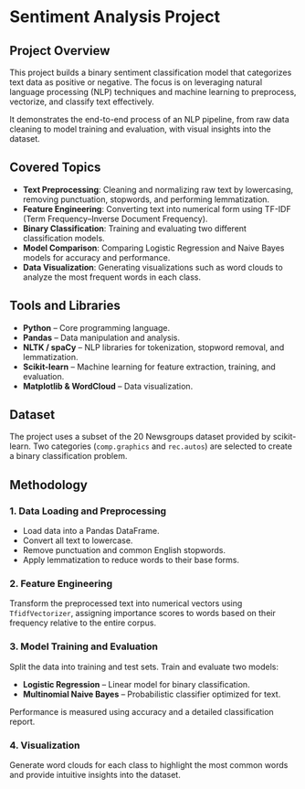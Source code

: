 # Sentiment Analysis Project

## Project Overview

This project builds a binary sentiment classification model that categorizes text data as positive or negative. The focus is on leveraging natural language processing (NLP) techniques and machine learning to preprocess, vectorize, and classify text effectively.

It demonstrates the end-to-end process of an NLP pipeline, from raw data cleaning to model training and evaluation, with visual insights into the dataset.

## Covered Topics

- **Text Preprocessing**: Cleaning and normalizing raw text by lowercasing, removing punctuation, stopwords, and performing lemmatization.
- **Feature Engineering**: Converting text into numerical form using TF-IDF (Term Frequency–Inverse Document Frequency).
- **Binary Classification**: Training and evaluating two different classification models.
- **Model Comparison**: Comparing Logistic Regression and Naive Bayes models for accuracy and performance.
- **Data Visualization**: Generating visualizations such as word clouds to analyze the most frequent words in each class.

## Tools and Libraries

- **Python** – Core programming language.
- **Pandas** – Data manipulation and analysis.
- **NLTK / spaCy** – NLP libraries for tokenization, stopword removal, and lemmatization.
- **Scikit-learn** – Machine learning for feature extraction, training, and evaluation.
- **Matplotlib & WordCloud** – Data visualization.

## Dataset

The project uses a subset of the 20 Newsgroups dataset provided by scikit-learn. Two categories (`comp.graphics` and `rec.autos`) are selected to create a binary classification problem.

## Methodology

### 1. Data Loading and Preprocessing

- Load data into a Pandas DataFrame.
- Convert all text to lowercase.
- Remove punctuation and common English stopwords.
- Apply lemmatization to reduce words to their base forms.

### 2. Feature Engineering

Transform the preprocessed text into numerical vectors using `TfidfVectorizer`, assigning importance scores to words based on their frequency relative to the entire corpus.

### 3. Model Training and Evaluation

Split the data into training and test sets. Train and evaluate two models:

- **Logistic Regression** – Linear model for binary classification.
- **Multinomial Naive Bayes** – Probabilistic classifier optimized for text.

Performance is measured using accuracy and a detailed classification report.

### 4. Visualization

Generate word clouds for each class to highlight the most common words and provide intuitive insights into the dataset.
